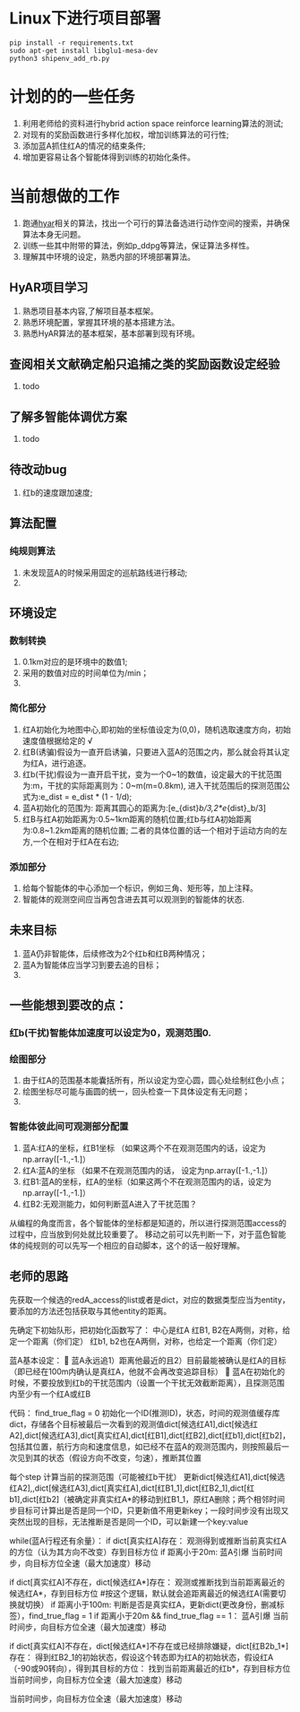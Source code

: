 <!--
 * @Author: gongweijing 876887913@qq.com
 * @Date: 2023-12-04 13:33:29
 * @LastEditors: gongweijing 876887913@qq.com
 * @LastEditTime: 2023-12-07 11:02:40
 * @FilePath: /gongweijing/Ship_New/readme.md
 * @Description: 这是默认设置,请设置`customMade`, 打开koroFileHeader查看配置 进行设置: https://github.com/OBKoro1/koro1FileHeader/wiki/%E9%85%8D%E7%BD%AE
-->
# Linux下进行项目部署
```
pip install -r requirements.txt
sudo apt-get install libglu1-mesa-dev
python3 shipenv_add_rb.py
```
# 计划的的一些任务
1. 利用老师给的资料进行hybrid action space reinforce learning算法的测试;
2. 对现有的奖励函数进行多样化加权，增加训练算法的可行性;
3. 添加蓝A抓住红A的情况的结束条件;
4. 增加更容易让各个智能体得到训练的初始化条件。

# 当前想做的工作
1. 跑通[hyar](https://zhuanlan.zhihu.com/p/596495689)相关的算法，找出一个可行的算法备选进行动作空间的搜索，并确保算法本身无问题。
2. 训练一些其中附带的算法，例如p_ddpg等算法，保证算法多样性。
3. 理解其中环境的设定，熟悉内部的环境部署算法。

## HyAR项目学习
1. 熟悉项目基本内容,了解项目基本框架。
2. 熟悉环境配置，掌握其环境的基本搭建方法。
3. 熟悉HyAR算法的基本框架，基本部署到现有环境。

## 查阅相关文献确定船只追捕之类的奖励函数设定经验
1. todo

## 了解多智能体调优方案
1. todo

## 待改动bug
1. 红b的速度跟加速度;

## 算法配置
### 纯规则算法
1. 未发现蓝A的时候采用固定的巡航路线进行移动;
2. 

## 环境设定
### 数制转换
1. 0.1km对应的是环境中的数值1;
2. 采用的数值对应的时间单位为/min；
3. 

### 简化部分
1. 红A初始化为地图中心,即初始的坐标值设定为(0,0)，随机选取速度方向，初始速度值根据给定的 √
1. 红B(诱骗)假设为一直开启诱骗，只要进入蓝A的范围之内，那么就会将其认定为红A，进行追逐。 
2. 红b(干扰)假设为一直开启干扰，变为一个0~1的数值，设定最大的干扰范围为:m，干扰的实际距离则为：0~m(m=0.8km),
进入干扰范围后的探测范围公式为:e_dist = e_dist * (1 - 1/d);
3. 蓝A初始化的范围为: 距离其圆心的距离为:[e_{dist}_b/3,2*e_{dist}_b/3]
4. 红B与红A初始距离为:0.5~1km距离的随机位置;红b与红A初始距离为:0.8~1.2km距离的随机位置;
二者的具体位置的话一个相对于运动方向的左方,一个在相对于红A在右边;


### 添加部分
1. 给每个智能体的中心添加一个标识，例如三角、矩形等，加上注释。
2. 智能体的观测空间应当再包含进去其可以观测到的智能体的状态.

## 未来目标
1. 蓝A仍非智能体，后续修改为2个红b和红B两种情况；
2. 蓝A为智能体应当学习到要去追的目标；
3. 


## 一些能想到要改的点：
### 红b(干扰)智能体加速度可以设定为0，观测范围0.

### 绘图部分
1. 由于红A的范围基本能囊括所有，所以设定为空心圆，圆心处绘制红色小点；
2. 绘图坐标尽可能与画圆的统一，回头检查一下具体设定有无问题；
3. 

### 智能体彼此间可观测部分配置
1. 蓝A:红A的坐标，红B1坐标  （如果这两个不在观测范围内的话，设定为np.array([-1.,-1.]）
2. 红A:蓝A的坐标            （如果不在观测范围内的话，      设定为np.array([-1.,-1.]）
3. 红B1:蓝A的坐标，红A的坐标（如果这两个不在观测范围内的话，设定为np.array([-1.,-1.]）
4. 红B2:无观测能力，如何判断蓝A进入了干扰范围？


从编程的角度而言，各个智能体的坐标都是知道的，所以进行探测范围access的过程中，应当放到何处就比较重要了。 移动之前可以先判断一下，对于蓝色智能体的纯规则的可以先写一个相应的自动脚本，这个的话一般好理解。


## 老师的思路
先获取一个候选的redA_access的list或者是dict，对应的数据类型应当为entity，要添加的方法还包括获取与其他entity的距离。

先确定下初始队形，把初始化函数写了：
中心是红A
红B1, B2在A两侧，对称，给定一个距离（你们定）
红b1, b2也在A两侧，对称，也给定一个距离（你们定）


蓝A基本设定：
	蓝A永远追1）距离他最近的且2）目前最能被确认是红A的目标（即已经在100m内确认是真红A，他就不会再改变追踪目标）
	蓝A在初始化的时候，不要投放到红b的干扰范围内（设置一个干扰无效截断距离），且探测范围内至少有一个红A或红B

代码：
find_true_flag = 0
初始化一个ID(推测ID)，状态，时间的观测值缓存库dict，存储各个目标被最后一次看到的观测值dict[候选红A1],dict[候选红A2],dict[候选红A3],dict[真实红A],dict[红B1],dict[红B2],dict[红b1],dict[红b2]，包括其位置，航行方向和速度信息，如已经不在蓝A的观测范围内，则按照最后一次见到其的状态（假设方向不改变，匀速），推断其位置

每个step
计算当前的探测范围（可能被红b干扰）
更新dict[候选红A1],dict[候选红A2],,dict[候选红A3],dict[真实红A],dict[红B1_1],dict[红B2_1],dict[红b1],dict[红b2]（被确定非真实红A*的移动到红B1_1，原红A删除；两个相邻时间步目标可计算出是否是同一个ID，只更新值不用更新key；一段时间步没有出现又突然出现的目标，无法推断是否是同一个ID，可以新建一个key:value

while(蓝A行程还有余量）：
if dict[真实红A]存在：
观测得到或推断当前真实红A的方位（认为其方向不改变）存到目标方位
if 距离小于20m:
  蓝A引爆
当前时间步，向目标方位全速（最大加速度）移动


if dict[真实红A]不存在，dict[候选红A*]存在：
观测或推断找到当前距离最近的候选红A*，存到目标方位 #按这个逻辑，默认就会追距离最近的候选红A(需要切换就切换）
if 距离小于100m:
判断是否是真实红A，更新dict(更改身份，删减标签），find_true_flag = 1
if 距离小于20m && find_true_flag == 1：
    蓝A引爆
当前时间步，向目标方位全速（最大加速度）移动

if dict[真实红A]不存在，dict[候选红A*]不存在或已经排除嫌疑，dict[红B2b_1*]存在：
得到红B2_1的初始状态，假设这个转态即为红A的初始状态，假设红A（-90或90转向），得到其目标的方位：
找到当前距离最近的红b*，存到目标方位
当前时间步，向目标方位全速（最大加速度）移动



当前时间步，向目标方位全速（最大加速度）移动
